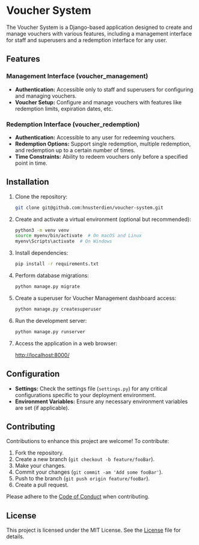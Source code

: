 # Voucher System

The Voucher System is a Django-based application designed to create and manage vouchers with various features, including a management interface for staff and superusers and a redemption interface for any user.

## Features

### Management Interface (voucher_management)

- **Authentication:** Accessible only to staff and superusers for configuring and managing vouchers.
- **Voucher Setup:** Configure and manage vouchers with features like redemption limits, expiration dates, etc.

### Redemption Interface (voucher_redemption)

- **Authentication:** Accessible to any user for redeeming vouchers.
- **Redemption Options:** Support single redemption, multiple redemption, and redemption up to a certain number of times.
- **Time Constraints:** Ability to redeem vouchers only before a specified point in time.

## Installation

1. Clone the repository:

   ```bash
   git clone git@github.com:hnusterdien/voucher-system.git
   ```
   
2. Create and activate a virtual environment (optional but recommended):
   ```bash
   python3 -m venv venv
   source myenv/bin/activate  # On macOS and Linux
   myenv\Scripts\activate  # On Windows
   ```

3. Install dependencies:
   ```bash
   pip install -r requirements.txt
   ```

4. Perform database migrations:
   ```bash
   python manage.py migrate
   ```

5. Create a superuser for Voucher Management dashboard access:
   ```bash
   python manage.py createsuperuser
   ```
   
6. Run the development server:
   ```bash
   python manage.py runserver
   ```
   
7. Access the application in a web browser:
   
   [http://localhost:8000/](http://localhost:8000/)

## Configuration

- **Settings:** Check the settings file (`settings.py`) for any critical configurations specific to your deployment environment.
- **Environment Variables:** Ensure any necessary environment variables are set (if applicable).

## Contributing

Contributions to enhance this project are welcome! To contribute:

1. Fork the repository.
2. Create a new branch (`git checkout -b feature/fooBar`).
3. Make your changes.
4. Commit your changes (`git commit -am 'Add some fooBar'`).
5. Push to the branch (`git push origin feature/fooBar`).
6. Create a pull request.

Please adhere to the [Code of Conduct](CODE_OF_CONDUCT.md) when contributing.

## License

This project is licensed under the MIT License. See the [License](LICENSE) file for details.
